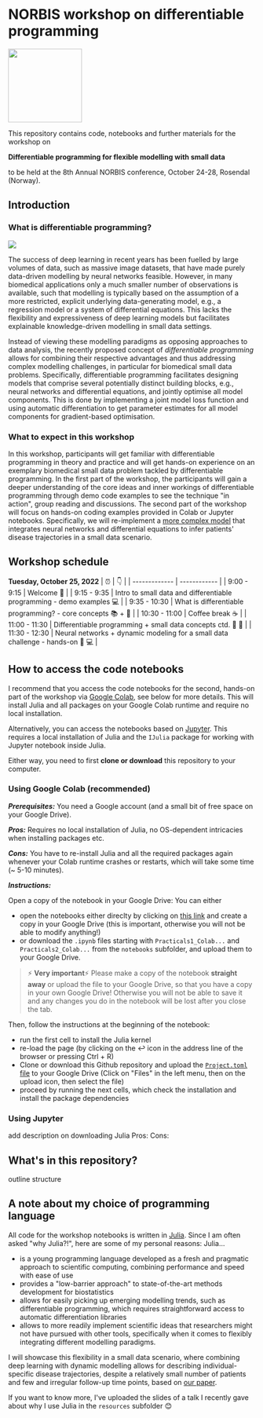 # NORBIS workshop on differentiable programming

<img src="https://pbs.twimg.com/profile_images/588692815372103680/8SETYsn3_400x400.jpg" width="150" height="150" />

This repository contains code, notebooks and further materials for the workshop on 

**Differentiable programming for flexible modelling with small data** 

to be held at the 8th Annual NORBIS conference, October 24-28, Rosendal (Norway). 

## Introduction 

### What is differentiable programming? 

![](differentiable_programming_overview.jpg)

The success of deep learning in recent years has been fuelled by large volumes of data, such as massive image datasets, that have made purely data-driven modelling by neural networks feasible. 
However, in many biomedical applications only a much smaller number of observations is available, such that modelling is typically based on the assumption of a more restricted, explicit underlying data-generating model, e.g., a regression model or a system of differential equations. This lacks the flexibility and expressiveness of deep learning models but facilitates explainable knowledge-driven modelling in small data settings. 

Instead of viewing these modelling paradigms as opposing approaches to data analysis, the recently proposed concept of *differentiable programming* allows for combining their respective advantages and thus addressing complex modelling challenges, in particular for biomedical small data problems. Specifically, differentiable programming facilitates designing models that comprise several potentially distinct building blocks, e.g., neural networks and differential equations, and jointly optimise all model components. This is done by implementing a joint model loss function and using automatic differentiation to get parameter estimates for all model components for gradient-based optimisation. 

### What to expect in this workshop

In this workshop, participants will get familiar with differentiable programming in theory and practice and will get hands-on experience on an exemplary biomedical small data problem tackled by differentiable programming. In the first part of the workshop, the participants will gain a deeper understanding of the core ideas and inner workings of differentiable programming through demo code examples to see the technique "in action", group reading and discussions. The second part of the workshop will focus on hands-on coding examples provided in Colab or Jupyter notebooks. Specifically, we will re-implement a [more complex model](https://github.com/maren-ha/DeepDynamicModelingWithJust2TimePoints) that integrates neural networks and differential equations to infer patients' disease trajectories in a small data scenario.

## Workshop schedule 

**Tuesday, October 25, 2022**
| :alarm_clock: | :point_down: |
| ------------- | ------------ |
| 9:00 - 9:15   | Welcome :wave:                                                             |
| 9:15 - 9:35   | Intro to small data and differentiable programming - demo examples :computer:                                                    |
| 9:35 - 10:30  | What is differentiable programming? - core concepts :books: + :speech_balloon:                           |
| 10:30 - 11:00 | Coffee break :coffee:                                                           |
| 11:00 - 11:30 | Differentiable programming + small data concepts ctd. :speech_balloon: :pencil:                           |
| 11:30 - 12:30 | Neural networks + dynamic modeling for a small data challenge - hands-on :clap: :computer: |

## How to access the code notebooks 

I recommend that you access the code notebooks for the second, hands-on part of the workshop via [Google Colab](https://colab.research.google.com), see below for more details. This will install Julia and all packages on your Google Colab runtime and require no local installation. 

Alternatively, you can access the notebooks based on [Jupyter](https://jupyter.org). This requires a local installation of Julia and the `IJulia` package for working with Jupyter notebook inside Julia. 

Either way, you need to first **clone or download** this repository to your computer.  

### Using Google Colab (recommended)

***Prerequisites:*** You need a Google account (and a small bit of free space on your Google Drive). 

***Pros:*** Requires no local installation of Julia, no OS-dependent intricacies when installing packages etc.   

***Cons:*** You have to re-install Julia and all the required packages again whenever your Colab runtime crashes or restarts, which will take some time (~ 5-10 minutes). 

***Instructions:***

Open a copy of the notebook in your Google Drive: You can either 
* open the notebooks either direclty by clicking on [this link](insert) and create a copy in your Google Drive (this is important, otherwise you will not be able to modify anything!)
* or download the `.ipynb` files starting with `Practicals1_Colab...` and `Practicals2_Colab...` from the `notebooks` subfolder, and upload them to your Google Drive. 
> :zap: **Very important**:zap: Please make a copy of the notebook **straight away** or upload the file to your Google Drive, so that you have a copy in your own Google Drive! Otherwise you will not be able to save it and any changes you do in the notebook will be lost after you close the tab. 

Then, follow the instructions at the beginning of the notebook: 
* run the first cell to install the Julia kernel 
* re-load the page (by clicking on the :leftwards_arrow_with_hook: icon in the address line of the browser or pressing Ctrl + R)
* Clone or download this Github repository and upload the [`Project.toml` file](https://github.com/maren-ha/NORBIS_workshop_differentiable_programming/blob/main/Project.toml) to your Google Drive (Click on "Files" in the left menu, then on the upload icon, then select the file)
* proceed by running the next cells, which check the installation and install the package dependencies

### Using Jupyter 

add description on downloading Julia
Pros: 
Cons: 

## What's in this repository? 

outline structure

## A note about my choice of programming language 

All code for the workshop notebooks is written in [Julia](https://julialang.org). Since I am often asked "why Julia?!", here are some of my personal reasons: Julia...

* is a young programming language developed as a fresh and pragmatic approach to scientific computing, combining performance and speed with ease of use
* provides a "low-barrier approach" to state-of-the-art methods development for biostatistics 
* allows for easily picking up emerging modelling trends, such as differentiable programming, which requires straightforward access to automatic differentiation libraries
*  allows to more readily implement scientific ideas that researchers might not have pursued with other tools, specifically when it comes to flexibly integrating different modelling paradigms. 

I will showcase this flexibility in a small data scenario, where combining deep learning with dynamic modelling allows for describing individual-specific disease trajectories, despite a relatively small number of patients and few and irregular follow-up time points, based on [our paper](https://doi.org/10.1002/bimj.202000366).

If you want to know more, I've uploaded the slides of a talk I recently gave about why I use Julia in the `resources` subfolder :blush: